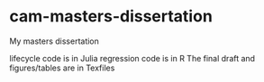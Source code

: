 # cam-masters-dissertation
My masters dissertation

lifecycle code is in Julia
regression code is in R 
The final draft and figures/tables are in Texfiles

